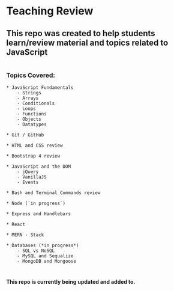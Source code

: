 # Teaching Review


## This repo was created to help students learn/review material and topics related to JavaScript


#

### Topics Covered:

    * JavaScript Fundamentals
        - Strings
        - Arrays
        - Conditionals
        - Loops
        - Functions
        - Objects
        - Datatypes

    * Git / GitHub

    * HTML and CSS review

    * Bootstrap 4 review

    * JavaScript and the DOM
        - jQuery
        - VanillaJS
        - Events

    * Bash and Terminal Commands review

    * Node (`in progress`)

    * Express and Handlebars

    * React

    * MERN - Stack

    * Databases (*in progress*)
        - SQL vs NoSQL
        - MySQL and Sequalize
        - MongoDB and Mongoose


#

#### This repo is currently being updated and added to.